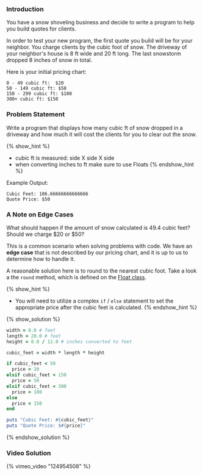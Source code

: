 ### Introduction

You have a snow shoveling business and decide to write a program to help
you build quotes for clients.

In order to test your new program, the first quote you build will be for your
neighbor. You charge clients by the cubic foot of snow. The driveway of your neighbor's house
is 8 ft wide and 20 ft long. The last snowstorm dropped 8 inches of snow in total.

Here is your initial pricing chart:

```no-highlight
0 - 49 cubic ft:  $20
50 - 149 cubic ft: $50
150 - 299 cubic ft: $100
300+ cubic ft: $150
```

### Problem Statement

Write a program that displays how many cubic ft of snow dropped
in a driveway and how much it will cost the clients for you to
clear out the snow.

{% show_hint %}
  - cubic ft is measured: side X side X side
  - when converting inches to ft make sure to use Floats
{% endshow_hint %}

Example Output:

```no-highlight
Cubic Feet: 106.66666666666666
Quote Price: $50
```


### A Note on Edge Cases

What should happen if the amount of snow calculated is 49.4 cubic feet?
Should we charge $20 or $50?

This is a common scenario when solving problems with code. We have an
**edge case** that is not described by our pricing chart, and it is up to us
to determine how to handle it.

A reasonable solution here is to round to the nearest cubic foot. Take a
look a the `round` method, which is defined on the
[Float class](http://ruby-doc.org/core-2.1.2/Float.html#method-i-round).

{% show_hint %}
* You will need to utilize a complex `if` / `else` statement to set the
appropriate price after the cubic feet is calculated.
{% endshow_hint %}


{% show_solution %}
```ruby
width = 8.0 # feet
length = 20.0 # feet
height = 8.0 / 12.0 # inches converted to feet

cubic_feet = width * length * height

if cubic_feet < 50
  price = 20
elsif cubic_feet < 150
  price = 50
elsif cubic_feet < 300
  price = 100
else
  price = 150
end

puts "Cubic Feet: #{cubic_feet}"
puts "Quote Price: $#{price}"
```
{% endshow_solution %}


### Video Solution

{% vimeo_video "124954508" %}
